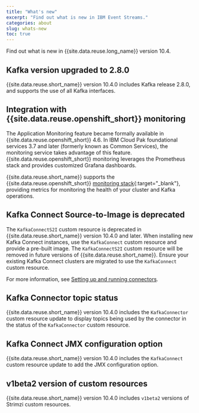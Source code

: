 ```yaml
---
title: "What's new"
excerpt: "Find out what is new in IBM Event Streams."
categories: about
slug: whats-new
toc: true
---
```


Find out what is new in {{site.data.reuse.long_name}} version 10.4.

## Kafka version upgraded to 2.8.0

{{site.data.reuse.short_name}} version 10.4.0 includes Kafka release 2.8.0, and supports the use of all Kafka interfaces.

## Integration with {{site.data.reuse.openshift_short}} monitoring

The Application Monitoring feature became formally available in {{site.data.reuse.openshift_short}} 4.6. In IBM Cloud Pak foundational services 3.7 and later (formerly known as Common Services), the monitoring service takes advantage of this feature. {{site.data.reuse.openshift_short}} monitoring leverages the Prometheus stack and provides customized Grafana dashboards.

{{site.data.reuse.short_name}} supports the {{site.data.reuse.openshift_short}} [monitoring stack](https://www.ibm.com/docs/en/cloud-paks/cp-integration/2021.3?topic=administration-enabling-openshift-container-platform-monitoring){:target="_blank"}, providing metrics for monitoring the health of your cluster and Kafka operations.

## Kafka Connect Source-to-Image is deprecated

The `KafkaConnectS2I` custom resource is deprecated in {{site.data.reuse.short_name}} version 10.4.0 and later. When installing new Kafka Connect instances, use the `KafkaConnect` custom resource and provide a pre-built image. The `KafkaConnectS2I` custom resource will be removed in future versions of {{site.data.reuse.short_name}}. Ensure your existing Kafka Connect clusters are migrated to use the `KafkaConnect` custom resource.

For more information, see [Setting up and running connectors](../../connecting/setting-up-connectors/).

## Kafka Connector topic status

{{site.data.reuse.short_name}} version 10.4.0 includes the `KafkaConnector` custom resource update to display topics being used by the connector in the status of the `KafkaConnector` custom resource.

## Kafka Connect JMX configuration option

{{site.data.reuse.short_name}} version 10.4.0 includes the `KafkaConnect` custom resource update to add the JMX configuration option.

## v1beta2 version of custom resources

{{site.data.reuse.short_name}} version 10.4.0 includes `v1beta2` versions of Strimzi custom resources.
